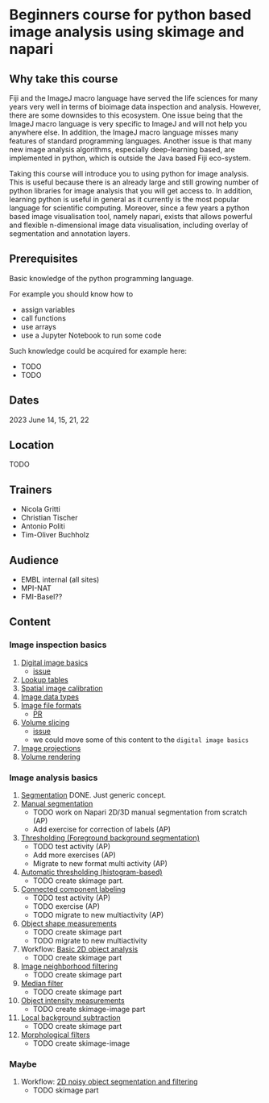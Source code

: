 # Beginners course for python based image analysis using skimage and napari

## Why take this course


Fiji and the ImageJ macro language have served the life sciences for many years very well in terms of bioimage data inspection and analysis. However, there are some downsides to this ecosystem. One issue being that the ImageJ macro language is very specific to ImageJ and will not help you anywhere else. In addition, the ImageJ macro language misses many features of standard programming languages. Another issue is that many new image analysis algorithms, especially deep-learning based, are implemented in python, which is outside the Java based Fiji eco-system.

Taking this course will introduce you to using python for image analysis. This is useful because there is an already large and still growing number of python libraries for image analysis that you will get access to. In addition, learning python is useful in general as it currently is the most popular language for scientific computing. Moreover, since a few years a python based image visualisation tool, namely napari, exists that allows powerful and flexible n-dimensional image data visualisation, including overlay of segmentation and annotation layers.

## Prerequisites

Basic knowledge of the python programming language.

For example you should know how to

- assign variables
- call functions
- use arrays
- use a Jupyter Notebook to run some code

Such knowledge could be acquired for example here:

- TODO
- TODO

## Dates

2023 June 14, 15, 21, 22

## Location

TODO

## Trainers

- Nicola Gritti
- Christian Tischer
- Antonio Politi
- Tim-Oliver Buchholz


## Audience

- EMBL internal (all sites)
- MPI-NAT
- FMI-Basel??

## Content

### Image inspection basics

1. [Digital image basics](https://neubias.github.io/training-resources/pixels/index.html)
	- [issue](https://github.com/NEUBIAS/training-resources/issues/453)
1. [Lookup tables](https://neubias.github.io/training-resources/lut/index.html)
1. [Spatial image calibration](https://neubias.github.io/training-resources/spatial_calibration/index.html)
1. [Image data types](https://neubias.github.io/training-resources/datatypes/index.html)
1. [Image file formats](https://neubias.github.io/training-resources/image_file_formats/index.html)
	- [PR](https://github.com/NEUBIAS/training-resources/pull/462)
1. [Volume slicing](https://neubias.github.io/training-resources/volume_slicing/index.html)
	- [issue](https://github.com/NEUBIAS/training-resources/issues/409)
	- we could move some of this content to the `digital image basics`
1. [Image projections](https://neubias.github.io/training-resources/projections/index.html)
1. [Volume rendering](https://neubias.github.io/training-resources/volume_viewer/index.html)

### Image analysis basics

1. [Segmentation](https://neubias.github.io/training-resources/segmentation/index.html) DONE. Just generic concept.
1. [Manual segmentation](https://neubias.github.io/training-resources/manual_segmentation/index.html)
	- TODO work on Napari 2D/3D manual segmentation from scratch (AP) 
	- Add exercise for correction of labels (AP)
1. [Thresholding (Foreground background segmentation)](https://neubias.github.io/training-resources/binarization/index.html)
	- TODO test activity (AP)
	- Add more exercises (AP)
	- Migrate to new format multi activity (AP)
1. [Automatic thresholding (histogram-based)](https://neubias.github.io/training-resources/auto_threshold/index.html)
	- TODO create skimage part. 
1. [Connected component labeling](https://neubias.github.io/training-resources/connected_components/index.html)
	- TODO test activity (AP)
	- TODO exercise (AP)
	- TODO migrate to new multiactivity (AP)
1. [Object shape measurements](https://neubias.github.io/training-resources/measure_shapes/index.html)
	- TODO create skimage part
	- TODO migrate to new multiactivity
1. Workflow: [Basic 2D object analysis](https://neubias.github.io/training-resources/workflow_segment_2d_nuclei_measure_shape/index.html)
	- TODO create skimage part
1. [Image neighborhood filtering ](https://neubias.github.io/training-resources/filter_neighbourhood/index.html)
	- TODO create skimage part
1. [Median filter](https://neubias.github.io/training-resources/median_filter/index.html)
	- TODO create skimage part
1. [Object intensity measurements](https://neubias.github.io/training-resources/measure_intensities/index.html)
	- TODO create skimage-image  part
1. [Local background subtraction](https://neubias.github.io/training-resources/local_background_correction/index.html)
	- TODO create skimage part
1. [Morphological filters](https://neubias.github.io/training-resources/filter_morphological/index.html)
	- TODO create skimage-image  

### Maybe

1. Workflow: [2D noisy object segmentation and filtering](https://neubias.github.io/training-resources/workflow_segment_2d_noisy_nuclei_filter_objects_measure_shape/index.html)
	- TODO skimage part

